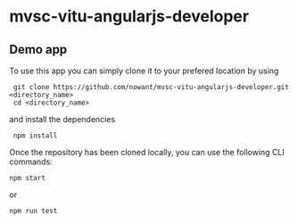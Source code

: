 # mvsc-vitu-angularjs-developer

## Demo app
To use this app you can simply clone it to your prefered location by using

```
 git clone https://github.com/nowant/mvsc-vitu-angularjs-developer.git <directory_name>
 cd <directory_name>
```

and install the dependencies

```
 npm install
```

Once the repository has been cloned locally, you can use the following CLI commands:

```
npm start

```
or

```
npm run test

```


